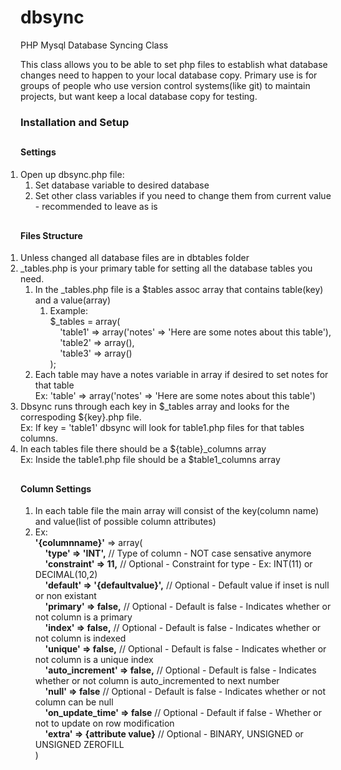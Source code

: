 dbsync
======

PHP Mysql Database Syncing Class

This class allows you to be able to set php files to establish what database changes need to happen to your local database copy. 
Primary use is for groups of people who use version control systems(like git) to maintain projects, 
but want keep a local database copy for testing.

<div id="setup">
	<h3 style="padding: 0 0 10px 0;">Installation and Setup</h3>
	<h4>Settings</h4>
	<ol style="padding: 0 0 10px 0;">
		<li>Open up dbsync.php file:
			<ol>
    			<li>Set database variable to desired database</li>
    			<li>Set other class variables if you need to change them from current value - recommended to leave as is</li>
			</ol>
		</li>
	</ol>
	<h4>Files Structure</h4>
	<ol style="padding: 0 0 10px 0;">
		<li>Unless changed all database files are in dbtables folder</li>
		<li>_tables.php is your primary table for setting all the database tables you need.
			<ol>
				<li>In the _tables.php file is a $tables assoc array that contains table(key) and a value(array)
					<ol>
						<li>
							Example:<br />
							$_tables = array(<br />
							&nbsp;&nbsp;&nbsp;&nbsp;'table1' => array('notes' => 'Here are some notes about this table'),<br />
							&nbsp;&nbsp;&nbsp;&nbsp;'table2' => array(),<br />
							&nbsp;&nbsp;&nbsp;&nbsp;'table3' => array()<br />
							);
						</li>
					</ol>
				</li>
    			<li>
    				Each table may have a notes variable in array if desired to set notes for that table<br />
    				Ex: 'table' => array('notes' => 'Here are some notes about this table')
    			</li>
    		</ol>
		</li>
		<li>
			Dbsync runs through each key in $_tables array and looks for the correspoding ${key}.php file.<br />
			Ex: If key = 'table1' dbsync will look for table1.php files for that tables columns.
		</li>
		<li>
			In each tables file there should be a ${table}_columns array<br />
			Ex: Inside the table1.php file should be a $table1_columns array
		</li>
	</ol>
	<h4>Column Settings</h4>
	<ol>
		<li>In each table file the main array will consist of the key(column name) and value(list of possible column attributes)</li>
		<li>Ex:<br />
			<strong>'{columnname}'</strong> => array(<br />
			&nbsp;&nbsp;&nbsp;&nbsp;<strong>'type' => 'INT',</strong> // Type of column - NOT case sensative anymore<br />
			&nbsp;&nbsp;&nbsp;&nbsp;<strong>'constraint' => 11,</strong> // Optional - Constraint for type - Ex: INT(11) or DECIMAL(10,2)<br />
			&nbsp;&nbsp;&nbsp;&nbsp;<strong>'default' => '{defaultvalue}',</strong> // Optional - Default value if inset is null or non existant<br />
			&nbsp;&nbsp;&nbsp;&nbsp;<strong>'primary' => false,</strong> // Optional - Default is false - Indicates whether or not column is a primary<br />
			&nbsp;&nbsp;&nbsp;&nbsp;<strong>'index' => false,</strong> // Optional - Default is false - Indicates whether or not column is indexed<br />
			&nbsp;&nbsp;&nbsp;&nbsp;<strong>'unique' => false,</strong> // Optional - Default is false - Indicates whether or not column is a unique index<br />
			&nbsp;&nbsp;&nbsp;&nbsp;<strong>'auto_increment' => false,</strong> // Optional - Default is false - Indicates whether or not column is auto_incremented to next number<br />
			&nbsp;&nbsp;&nbsp;&nbsp;<strong>'null' => false</strong> // Optional - Default is false - Indicates whether or not column can be null<br />
			&nbsp;&nbsp;&nbsp;&nbsp;<strong>'on_update_time' => false</strong> // Optional - Default if false - Whether or not to update on row modification<br />
			&nbsp;&nbsp;&nbsp;&nbsp;<strong>'extra' => {attribute value}</strong> // Optional - BINARY, UNSIGNED or UNSIGNED ZEROFILL<br />
			)
		</li>
	</ol>
</div>